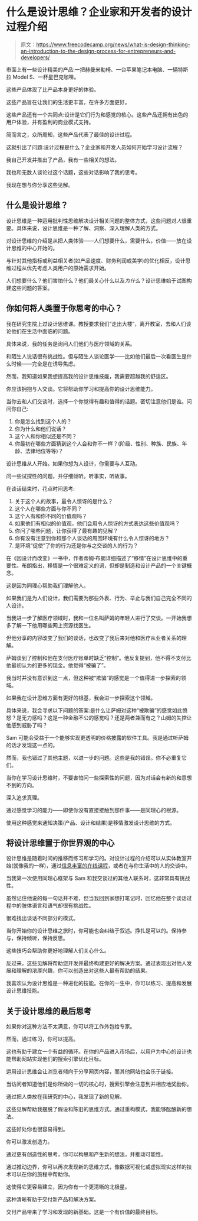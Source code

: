 # 什么是设计思维？企业家和开发者的设计过程介绍

> 原文：<https://www.freecodecamp.org/news/what-is-design-thinking-an-introduction-to-the-design-process-for-entrepreneurs-and-developers/>

市面上有一些设计精美的产品:一把赫曼米勒椅、一台苹果笔记本电脑、一辆特斯拉 Model S、一杯星巴克咖啡。

这些产品体现了比产品本身更好的体验。

这些产品旨在让我们的生活更丰富，在许多方面更好。

这些产品还有一个共同点:设计是它们行为和感觉的核心。这些产品还拥有出色的用户体验，并有盈利的商业模式支持。

简而言之，众所周知，这些产品代表了最佳的设计过程。

这就引出了问题:设计过程是什么？企业家和开发人员如何开始学习设计流程？

我自己开发并推出了产品，我有一些相关的想法。

我也和无数人谈论过这个话题，这些对话影响了我的思考。

我现在想与你分享这些见解。

## 什么是设计思维？

设计思维是一种运用批判性思维解决设计相关问题的整体方式，这些问题对*人*很重要。具体来说，设计思维是一种了解、洞察、深入理解人类的方式。

对设计思维的介绍是从把人类体验——人们想要什么，需要什么，价值——放在设计思维的中心开始的。

与针对其他指标或利益相关者(如产品速度、财务利润或美学)的优化相反，设计思维过程从优先考虑人类用户的原始需求开始。

人们想要什么？他们害怕什么？他们最关心什么以及*为什么*？设计思维始于试图构建这些问题的答案。

## 你如何将人类置于你思考的中心？

我在研究生院上过设计思维课。教授要求我们“走出大楼”，离开教室，去和人们谈论他们在生活中面临的问题。

具体来说，我的任务是询问人们他们与医疗领域的关系。

和陌生人说话很有挑战性。但与陌生人谈论医学——比如他们最后一次看医生是什么时候——完全是在诱导焦虑。

然而，我知道如果我想提高我的设计思维技能，我需要超越我的舒适区。

你应该拥抱与人交谈。它将帮助你学习和提高你的设计思维能力。

当你去和人们交谈时，选择一个你觉得有趣和值得的话题。密切注意他们是谁。问问你自己:

1.  你是怎么找到这个人的？
2.  你为什么和他们说话？
3.  这个人和你相似还是不同？
4.  你最初在哪些方面猜到这个人会和你不一样？(阶级、性别、种族、民族、年龄、法律地位等等)？

设计思维从人开始。如果你想为人设计，你需要与人互动。

问一些试探性的问题，并仔细倾听。听事实，听故事。

在谈话结束时，花点时间思考:

1.  关于这个人的故事，最令人惊讶的是什么？
2.  这个人在哪些方面与你不同？
3.  这个人有和你不同的价值观吗？
4.  如果他们有相似的价值观，他们会用令人惊讶的方式表达这些价值观吗？
5.  你问了哪些问题，让你获得了最有趣的见解？
6.  你有没有注意到你和那个人谈话的周围环境有什么令人惊讶的地方？
7.  是环境“促使”了你的行为还是你与之交谈的人的行为？

在《因设计而改变》一书中，作者蒂姆·布朗详细描述了“移情”在设计思维中的重要性。布朗指出，移情是一个很难定义的词，但却是制造和设计产品的一个关键概念。

这是因为同理心帮助我们理解他人。

如果我们是为人们设计，我们需要为那些外表、行为、举止与我们自己完全不同的人设计。

当我进一步了解医疗领域时，我和一位名叫萨姆的年轻人进行了交谈。一开始我想多了解一下他用哪些网上资源找医生。

但他分享的内容改变了我们的谈话，也改变了我后来对他和医疗从业者关系的理解。

萨姆谈到了控制和他在支付医疗账单时缺乏“控制”。他反复提到，他不得不支付比他最初认为的更多的现金。他觉得“被骗了”。

我当时并没有意识到这一点，但这种被“欺骗”的感觉是一个值得进一步探索的领域。

如果我在设计思维方面有更好的根基，我会进一步探索这个领域。

具体来说，我会寻求以下问题的答案:是什么让萨姆对这种“被欺骗”的感觉如此愤怒？是无力感吗？这是一种金融不公的感觉吗？还是两者兼而有之？山姆的失控让他感到威胁了吗？

Sam 可能会受益于一个能够实现更透明的价格披露的软件工具。我是通过听萨姆的话才发现这一点的。

然而，我也错过了其他主题，以进一步的问题。这些是我的错误。你不必重复它们。

当你在学习设计思维时，不要害怕问一些探索性的问题，因为对话会有新的和意想不到的方向。

深入追求真理。

通过感觉学习的能力——即使你没有直接接触到那件事——是同理心的根源。

使用这种感觉来通知决策(产品、设计和结果)是移情激发设计思维的方式。

## 将设计思维置于你世界观的中心

设计思维是随着时间的推移而练习和学习的。对设计过程的介绍可以从实体教室开始(就像我的一样)，通过[信息丰富的在线课程](https://www.tafecourses.com.au/courses/it/)，或者在与你生活中的人的交谈中。

当我第一次使用同理心框架与 Sam 和我交谈过的其他人联系时，这非常具有挑战性。

虽然记住他说的每一句话并不难，但当我回到家想打笔记时，回忆他在整个谈话过程中的肢体语言和语气却很有挑战性。

很难找出谈话不同部分的模式。

当你开始你的设计思维之旅时，你可能也会纠结于叙述。挣扎是可以的。保持参与，保持倾听，保持反思。

这些技巧会帮助你更好地理解人们关心什么。

反过来，这些见解将帮助您开发并最终构建更好的解决方案。通过表现出对他人发展和理解的浓厚兴趣，你可以创造出对这些人最有帮助的结果。

我喜欢认为设计思维是一种进化的技能。在你的一生中，你可以练习、提高和发展设计思维技能。

## 关于设计思维的最后思考

如果你对这种方法不太满意，你可以将工作外包给专家。

然而，通过练习，你可以提高。

这也有助于建立一个有益的循环。在你的产品进入市场后，以用户为中心的设计也能帮助网站实现他们的搜索引擎优化目标。

运用设计思维会让浏览者倾向于分享网页内容，而其他网站也会乐于链接。

当访问者知道他们是你所做的一切的核心时，搜索引擎会注意到并相应地奖励你。

通过把人类放在我研究的中心，我发现了新的见解。

这些见解帮助我摆脱了假设和陈旧的思维方式。通过重构模式，我能够酝酿新的想法。

这些好处你也很容易得到。

你可以激发创造力。

通过更有创造性的思考，你可以构思和产生新的想法，并推动可能性。

通过推动边界，你可以再次发现新的思维方式，像数据可视化或虚拟现实这样的技术可以在你的旅程中帮助你。

这使得它更容易建立，因为你有一个更清晰的北极星。

这种清晰有助于交付新产品和解决方案。

交付产品带来了学习和发现的新基础。这是一个有价值的最终目标。